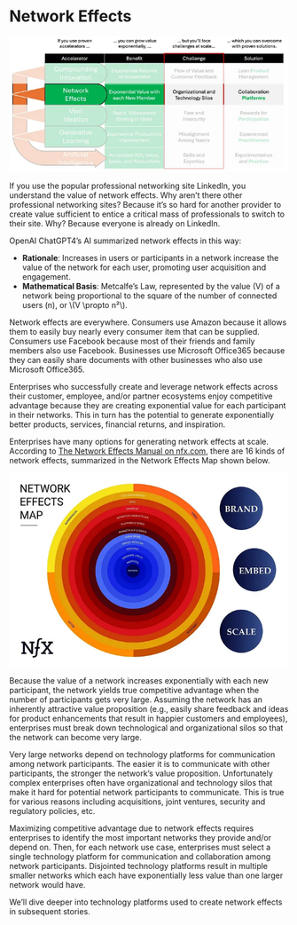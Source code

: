 # Network Effects

![Implementing the Network Effects exponential accelerator at scale](./img/Network-Effects.webp)

If you use the popular professional networking site LinkedIn, you understand the value of network effects. Why aren’t there other professional networking sites? Because it’s so hard for another provider to create value sufficient to entice a critical mass of professionals to switch to their site. Why? Because everyone is already on LinkedIn.

OpenAI ChatGPT4’s AI summarized network effects in this way:
- **Rationale**: Increases in users or participants in a network increase the value of the network for each user, promoting user acquisition and engagement.
- **Mathematical Basis**: Metcalfe’s Law, represented by the value (V) of a network being proportional to the square of the number of connected users (n), or \\(V \propto n²\\).

Network effects are everywhere. Consumers use Amazon because it allows them to easily buy nearly every consumer item that can be supplied. Consumers use Facebook because most of their friends and family members also use Facebook. Businesses use Microsoft Office365 because they can easily share documents with other businesses who also use Microsoft Office365.

Enterprises who successfully create and leverage network effects across their customer, employee, and/or partner ecosystems enjoy competitive advantage because they are creating exponential value for each participant in their networks. This in turn has the potential to generate exponentially better products, services, financial returns, and inspiration.

Enterprises have many options for generating network effects at scale. According to [The Network Effects Manual on nfx.com](https://www.nfx.com/post/network-effects-manual), there are 16 kinds of network effects, summarized in the Network Effects Map shown below.

![NFX.com’s Network Effects Map depicts the 16 Network Effects as concentric circles](./img/Network-Effects-Map.webp)

Because the value of a network increases exponentially with each new participant, the network yields true competitive advantage when the number of participants gets very large. Assuming the network has an inherently attractive value proposition (e.g., easily share feedback and ideas for product enhancements that result in happier customers and employees), enterprises must break down technological and organizational silos so that the network can become very large.

Very large networks depend on technology platforms for communication among network participants. The easier it is to communicate with other participants, the stronger the network’s value proposition. Unfortunately complex enterprises often have organizational and technology silos that make it hard for potential network participants to communicate. This is true for various reasons including acquisitions, joint ventures, security and regulatory policies, etc.

Maximizing competitive advantage due to network effects requires enterprises to identify the most important networks they provide and/or depend on. Then, for each network use case, enterprises must select a single technology platform for communication and collaboration among network participants. Disjointed technology platforms result in multiple smaller networks which each have exponentially less value than one larger network would have.

We’ll dive deeper into technology platforms used to create network effects in subsequent stories.